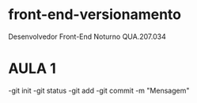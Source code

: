 # front-end-versionamento
Desenvolvedor Front-End Noturno QUA.207.034
# AULA 1
-git init
-git status
-git add 
-git commit -m "Mensagem"
